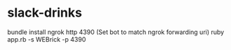 # slack-drinks

bundle install
ngrok http 4390 (Set bot to match ngrok forwarding uri)
ruby app.rb -s WEBrick -p 4390
